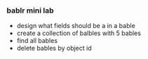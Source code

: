 ### bablr mini lab
- design what fields should be a in a bable
- create a collection of balbles with 5 bables
- find all bables
- delete bables by object id
 
